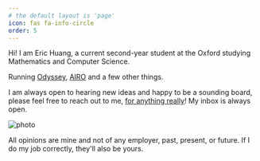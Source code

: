 ```yaml
---
# the default layout is 'page'
icon: fas fa-info-circle
order: 5
---
```


<!-- Google tag (gtag.js) -->
<script async src="https://www.googletagmanager.com/gtag/js?id=G-X0D207WVD0"></script>
<script>
  window.dataLayer = window.dataLayer || [];
  function gtag(){dataLayer.push(arguments);}
  gtag('js', new Date());

  gtag('config', 'G-X0D207WVD0');
</script>


Hi! I am Eric Huang, a current second-year student at the Oxford studying Mathematics and Computer Science.

Running [Odyssey](https://ericyrhuang.com/odyssey), [AIRO](https://airo.org.uk) and a few other things. 

I am always open to hearing new ideas and happy to be a sounding board, please feel free to reach out to me, [for anything really](https://www.kalzumeus.com/standing-invitation/)! My inbox is always open.

![photo](assets/img/pfp/homepagepic.png)


All opinions are mine and not of any employer, past, present, or future. If I do my job correctly, they'll also be yours. 